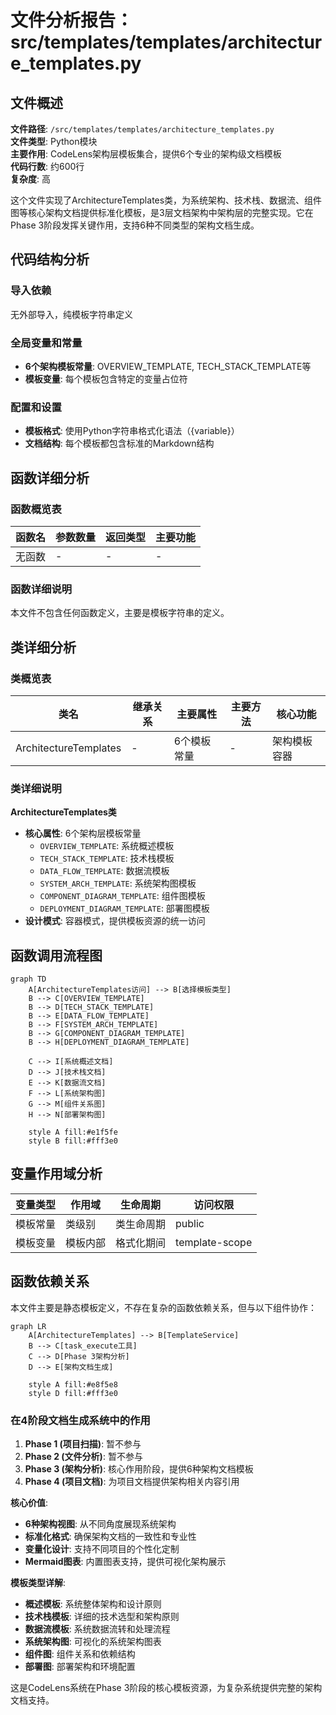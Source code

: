 # 文件分析报告：src/templates/templates/architecture_templates.py

## 文件概述

**文件路径**: `/src/templates/templates/architecture_templates.py`  
**文件类型**: Python模块  
**主要作用**: CodeLens架构层模板集合，提供6个专业的架构级文档模板  
**代码行数**: 约600行  
**复杂度**: 高

这个文件实现了ArchitectureTemplates类，为系统架构、技术栈、数据流、组件图等核心架构文档提供标准化模板，是3层文档架构中架构层的完整实现。它在Phase 3阶段发挥关键作用，支持6种不同类型的架构文档生成。

## 代码结构分析

### 导入依赖
无外部导入，纯模板字符串定义

### 全局变量和常量
- **6个架构模板常量**: OVERVIEW_TEMPLATE, TECH_STACK_TEMPLATE等
- **模板变量**: 每个模板包含特定的变量占位符

### 配置和设置
- **模板格式**: 使用Python字符串格式化语法（{variable}）
- **文档结构**: 每个模板都包含标准的Markdown结构

## 函数详细分析

### 函数概览表
| 函数名 | 参数数量 | 返回类型 | 主要功能 |
|--------|----------|----------|----------|
| 无函数 | - | - | - |

### 函数详细说明
本文件不包含任何函数定义，主要是模板字符串的定义。

## 类详细分析

### 类概览表
| 类名 | 继承关系 | 主要属性 | 主要方法 | 核心功能 |
|------|----------|----------|----------|----------|
| ArchitectureTemplates | - | 6个模板常量 | - | 架构模板容器 |

### 类详细说明

**ArchitectureTemplates类**
- **核心属性**: 6个架构层模板常量
  - `OVERVIEW_TEMPLATE`: 系统概述模板
  - `TECH_STACK_TEMPLATE`: 技术栈模板
  - `DATA_FLOW_TEMPLATE`: 数据流模板
  - `SYSTEM_ARCH_TEMPLATE`: 系统架构图模板
  - `COMPONENT_DIAGRAM_TEMPLATE`: 组件图模板
  - `DEPLOYMENT_DIAGRAM_TEMPLATE`: 部署图模板
- **设计模式**: 容器模式，提供模板资源的统一访问

## 函数调用流程图

```mermaid
graph TD
    A[ArchitectureTemplates访问] --> B[选择模板类型]
    B --> C[OVERVIEW_TEMPLATE]
    B --> D[TECH_STACK_TEMPLATE]
    B --> E[DATA_FLOW_TEMPLATE]
    B --> F[SYSTEM_ARCH_TEMPLATE]
    B --> G[COMPONENT_DIAGRAM_TEMPLATE]
    B --> H[DEPLOYMENT_DIAGRAM_TEMPLATE]
    
    C --> I[系统概述文档]
    D --> J[技术栈文档]
    E --> K[数据流文档]
    F --> L[系统架构图]
    G --> M[组件关系图]
    H --> N[部署架构图]
    
    style A fill:#e1f5fe
    style B fill:#fff3e0
```

## 变量作用域分析

| 变量类型 | 作用域 | 生命周期 | 访问权限 |
|----------|--------|----------|----------|
| 模板常量 | 类级别 | 类生命周期 | public |
| 模板变量 | 模板内部 | 格式化期间 | template-scope |

## 函数依赖关系

本文件主要是静态模板定义，不存在复杂的函数依赖关系，但与以下组件协作：

```mermaid
graph LR
    A[ArchitectureTemplates] --> B[TemplateService]
    B --> C[task_execute工具]
    C --> D[Phase 3架构分析]
    D --> E[架构文档生成]
    
    style A fill:#e8f5e8
    style D fill:#fff3e0
```

### 在4阶段文档生成系统中的作用

1. **Phase 1 (项目扫描)**: 暂不参与
2. **Phase 2 (文件分析)**: 暂不参与
3. **Phase 3 (架构分析)**: 核心作用阶段，提供6种架构文档模板
4. **Phase 4 (项目文档)**: 为项目文档提供架构相关内容引用

**核心价值**:
- **6种架构视图**: 从不同角度展现系统架构
- **标准化格式**: 确保架构文档的一致性和专业性
- **变量化设计**: 支持不同项目的个性化定制
- **Mermaid图表**: 内置图表支持，提供可视化架构展示

**模板类型详解**:
- **概述模板**: 系统整体架构和设计原则
- **技术栈模板**: 详细的技术选型和架构原则
- **数据流模板**: 系统数据流转和处理流程
- **系统架构图**: 可视化的系统架构图表
- **组件图**: 组件关系和依赖结构
- **部署图**: 部署架构和环境配置

这是CodeLens系统在Phase 3阶段的核心模板资源，为复杂系统提供完整的架构文档支持。